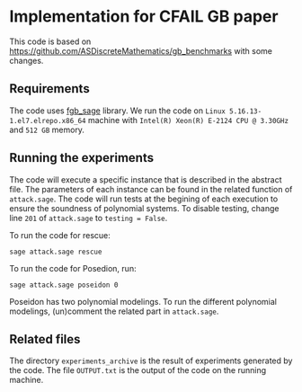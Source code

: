 # Implementation for CFAIL GB paper

This code is based on https://github.com/ASDiscreteMathematics/gb_benchmarks with some changes. 

## Requirements
The code uses [fgb_sage](https://fgb-sage.readthedocs.io/en/latest/) library. We run the code on `Linux 5.16.13-1.el7.elrepo.x86_64` machine with `Intel(R) Xeon(R) E-2124 CPU @ 3.30GHz` and `512 GB` memory.


## Running the experiments 
The code will execute a specific instance that is described in the abstract file. The parameters of each instance can be found in the related function of `attack.sage`. The code will run tests at the begining of each execution to ensure the soundness of polynomial systems. To disable testing, change line `201` of `attack.sage` to `testing = False`. 

To run the code for rescue: 
```
sage attack.sage rescue
```

To run the code for Posedion, run:
```
sage attack.sage poseidon 0
```
Poseidon has two polynomial modelings. To run the different polynomial modelings, (un)comment the related part in `attack.sage`. 


## Related files
The directory `experiments_archive` is the result of experiments generated by the code. The file `OUTPUT.txt` is the output of the code on the running machine. 
